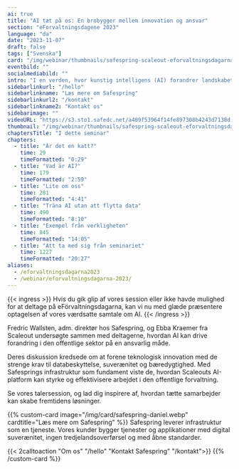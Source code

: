 ```yaml
---
ai: true
title: "AI tæt på os: En brobygger mellem innovation og ansvar"
section: "eForvaltningsdagene 2023"
language: "da"
date: "2023-11-07"
draft: false
tags: ["Svenska"]
card: "/img/webinar/thumbnails/safespring-scaleout-eforvaltningsdagarna-2023.jpg"
eventbild: ""
socialmediabild: ""
intro: "I en verden, hvor kunstig intelligens (AI) forandrer landskabet i næsten alle brancher, er der vigtige spørgsmål at besvare: Hvordan sikrer vi, at AI's kraft bruges på en måde, der er effektiv og bæredygtig, uden at risikere, at data ender i de forkerte hænder?"
sidebarlinkurl: "/hello"
sidebarlinkname: "Læs mere om Safespring"
sidebarlinkurl2: "/kontakt"
sidebarlinkname2: "Kontakt os"
sidebarimage: ""
videoURL: "https://s3.sto1.safedc.net/a489f53964f14fe897308b4243d7138d:processedvideos/safespring-scaleout-eforvaltningsdagarna–talarslot-2023/master.m3u8"
thumbnail: "/img/webinar/thumbnails/safespring-scaleout-eforvaltningsdagarna-2023.jpg"
chaptersTitle: "I dette seminar"
chapters:
  - title: "Är det en katt?"
    time: 29
    timeFormatted: "0:29"
  - title: "Vad är AI?"
    time: 179
    timeFormatted: "2:59"
  - title: "Lite om oss"
    time: 281
    timeFormatted: "4:41"
  - title: "Träna AI utan att flytta data"
    time: 490
    timeFormatted: "8:10"
  - title: "Exempel från verkligheten"
    time: 845
    timeFormatted: "14:05"
  - title: "Att ta med sig från seminariet"
    time: 1227
    timeFormatted: "20:27"
aliases:
  - /eforvaltningsdagarna2023
  - /webinar/eforvaltningsdagarna-2023/
---
```

{{< ingress >}}
Hvis du gik glip af vores session eller ikke havde mulighed for at deltage på eFörvaltningsdagarna, kan vi nu med glæde præsentere optagelsen af vores værdsatte samtale om AI.
{{< /ingress >}}

Fredric Wallsten, adm. direktør hos Safespring, og Ebba Kraemer fra Scaleout undersøgte sammen med deltagerne, hvordan AI kan drive forandring i den offentlige sektor på en ansvarlig måde.

Deres diskussion kredsede om at forene teknologisk innovation med de strenge krav til databeskyttelse, suverænitet og bæredygtighed. Med Safesprings infrastruktur som fundament viste de, hvordan Scaleouts AI-platform kan styrke og effektivisere arbejdet i den offentlige forvaltning.

Se vores talersession, og lad dig inspirere af, hvordan tætte samarbejder kan skabe fremtidens løsninger.

{{% custom-card image="/img/card/safespring-daniel.webp" cardtitle="Læs mere om Safespring" %}}
Safespring leverer infrastruktur som en tjeneste. Vores kunder bygger tjenester og applikationer med digital suverænitet, ingen tredjelandsoverførsel og med åbne standarder.

{{< 2calltoaction "Om os" "/hello" "Kontakt Safespring" "/kontakt">}}
{{% /custom-card %}}